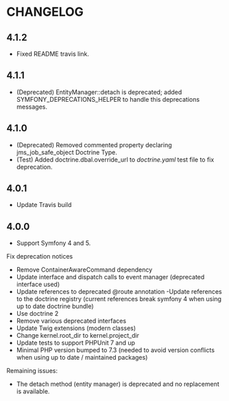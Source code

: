 # CHANGELOG

4.1.2
-----
- Fixed README travis link.

4.1.1
-----
- (Deprecated) EntityManager::detach is deprecated; added SYMFONY_DEPRECATIONS_HELPER to handle this deprecations messages.

4.1.0
-----
- (Deprecated) Removed commented property declaring jms_job_safe_object Doctrine Type.
- (Test) Added doctrine.dbal.override_url to _doctrine.yaml_ test file to fix deprecation.

4.0.1
------
- Update Travis build

4.0.0
-----
 - Support Symfony 4 and 5.

Fix deprecation notices

- Remove ContainerAwareCommand dependency
- Update interface and dispatch calls to event manager (deprecated interface used)
- Update references to deprecated @route annotation
-Update references to the doctrine registry (current references break symfony 4 when using up to date doctrine bundle)
- Use doctrine 2
- Remove various deprecated interfaces
- Update Twig extensions (modern classes)
- Change kernel.root_dir to kernel.project_dir
- Update tests to support PHPUnit 7 and up
- Minimal PHP version bumped to 7.3 (needed to avoid version conflicts when using up to date / maintained packages)

Remaining issues:

- The detach method (entity manager) is deprecated and no replacement is available.